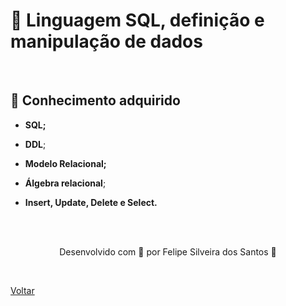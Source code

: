 <h1>🐬 Linguagem SQL, definição e manipulação de dados </h1>

<br>

<h2> 🧠 Conhecimento adquirido </h2>

- **SQL;**
- **DDL**;
  
- **Modelo Relacional;**
- **Álgebra relacional**;
- **Insert, Update, Delete e Select.**

<br><br>

<p align="center"> Desenvolvido com 💜 por Felipe Silveira dos Santos 👋 <p>

<br>

<a href="./README.md">Voltar</a>